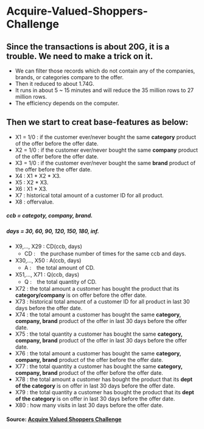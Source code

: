 # Acquire-Valued-Shoppers-Challenge
## Since the transactions is about 20G, it is a trouble. We need to make a trick on it.
* We can filter those records which do not contain any of the companies, brands, or categories compare to the offer.
* Then it reduced to about 1.74G.
* It runs in about 5 ~ 15 minutes and will reduce the 35 million rows to 27 million rows.
* The efficiency depends on the computer.
## Then we start to creat base-features as below:
* X1 = 1/0 : if the customer ever/never bought the same **category** product of the offer before the offer date.
* X2 = 1/0 : if the customer ever/never bought the same **company** product of the offer before the offer date.
* X3 = 1/0 : if the customer ever/never bought the same **brand** product of the offer before the offer date.
* X4 : X1 * X2 * X3.
* X5 : X2 * X3.
* X6 : X1 * X3.
* X7 : historical total amount of a customer ID for all product.
* X8 : offervalue.
##### ccb = categoty, company, brand.
##### days = 30, 60, 90, 120, 150, 180, inf.
* X9,..., X29 : CD(ccb, days)
  * CD :　the purchase number of times for the same ccb and days.
* X30,..., X50 : A(ccb, days)
  * A :　the total amount of CD.
* X51,..., X71 : Q(ccb, days)
  * Q :　the total quantity of CD.
* X72 : the total amount a customer has bought the product that its **category/company** is on offer before the offer date.
* X73 : historical total amount of a customer ID for all product in last 30 days before the offer date.
* X74 : the total amount a customer has bought the same **category, company, brand** product of the offer in last 30 days before the offer date.
* X75 : the total quantity a customer has bought the same **category, company, brand** product of the offer in last 30 days before the offer date.
* X76 : the total amount a customer has bought the same **category, company, brand** product of the offer before the offer date. 
* X77 : the total quantity a customer has bought the same **category, company, brand** product of the offer before the offer date.
* X78 : the total amount a customer has bought the product that its **dept of the category** is on offer in last 30 days before the offer date.
* X79 : the total quantity a customer has bought the product that its **dept of the category** is on offer in last 30 days before the offer date.
* X80 : how many visits in last 30 days before the offer date.
#### Source: [Acquire Valued Shoppers Challenge](https://www.kaggle.com/c/acquire-valued-shoppers-challenge)
